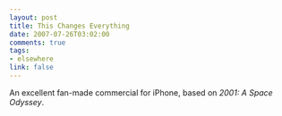 ```yaml
--- 
layout: post
title: This Changes Everything
date: 2007-07-26T03:02:00
comments: true
tags:
- elsewhere
link: false
---
```

An excellent fan-made commercial for iPhone, based on _2001: A Space Odyssey_.

<object type="application/x-shockwave-flash" style="width:425px; height:350px;" data="http://www.youtube.com/v/0FFkvhoEfX8"><param name="movie" value="http://www.youtube.com/v/0FFkvhoEfX8" /></object>


